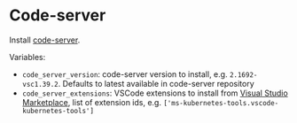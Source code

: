 # Code-server

Install [code-server](https://github.com/cdr/code-server).

Variables:

- `code_server_version`: code-server version to install, e.g. `2.1692-vsc1.39.2`. Defaults to latest available in code-server repository
- `code_server_extensions`: VSCode extensions to install from [Visual Studio Marketplace](https://marketplace.visualstudio.com), list of extension ids, e.g. `['ms-kubernetes-tools.vscode-kubernetes-tools']`
